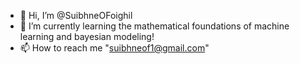 - 👋 Hi, I’m @SuibhneOFoighil
- 🌱 I’m currently learning the mathematical foundations of machine learning and bayesian modeling!
- 📫 How to reach me "suibhneof1@gmail.com"

<!---
SuibhneOFoighil/SuibhneOFoighil is a ✨ special ✨ repository because its `README.md` (this file) appears on your GitHub profile.
You can click the Preview link to take a look at your changes.
--->
